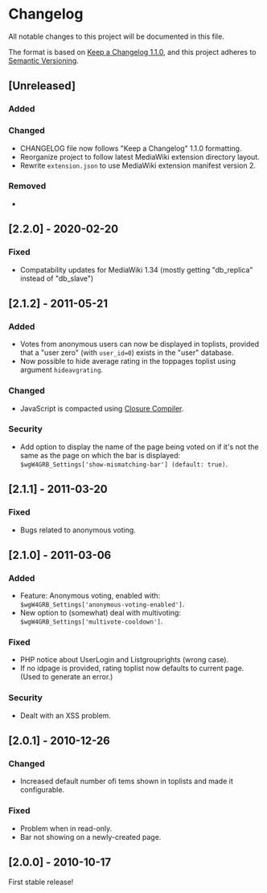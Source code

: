 # Changelog

All notable changes to this project will be documented in this file.

The format is based on [Keep a Changelog 1.1.0](https://keepachangelog.com/en/1.1.0/),
and this project adheres to [Semantic Versioning](https://semver.org/spec/v2.0.0.html).

## [Unreleased]

### Added

### Changed

- CHANGELOG file now follows "Keep a Changelog" 1.1.0 formatting.
- Reorganize project to follow latest MediaWiki extension directory layout.
- Rewrite `extension.json` to use MediaWiki extension manifest version 2.

### Removed

- 

## [2.2.0] - 2020-02-20

### Fixed

- Compatability updates for MediaWiki 1.34 (mostly getting "db_replica" instead
  of "db_slave")

## [2.1.2] - 2011-05-21

### Added

- Votes from anonymous users can now be displayed in toplists, provided that
  a "user zero" (with `user_id=0`) exists in the "user" database.
- Now possible to hide average rating in the toppages toplist using argument
  `hideavgrating`.

### Changed

- JavaScript is compacted using [Closure Compiler](https://closure-compiler.appspot.com/home).

### Security

- Add option to display the name of the page being voted on if it's not
  the same as the page on which the bar is displayed:
  `$wgW4GRB_Settings['show-mismatching-bar'] (default: true)`.

## [2.1.1] - 2011-03-20

### Fixed

- Bugs related to anonymous voting.

## [2.1.0] - 2011-03-06

### Added

- Feature: Anonymous voting, enabled with:
  `$wgW4GRB_Settings['anonymous-voting-enabled']`.
- New option to (somewhat) deal with multivoting:
  `$wgW4GRB_Settings['multivote-cooldown']`.

### Fixed

- PHP notice about UserLogin and Listgrouprights (wrong case).
- If no idpage is provided, rating toplist now defaults to current page.
  (Used to generate an error.)

### Security

- Dealt with an XSS problem.

## [2.0.1] - 2010-12-26

### Changed

- Increased default number ofi tems shown in toplists and made it configurable.

### Fixed

- Problem when in read-only.
- Bar not showing on a newly-created page.

## [2.0.0] - 2010-10-17

First stable release!
